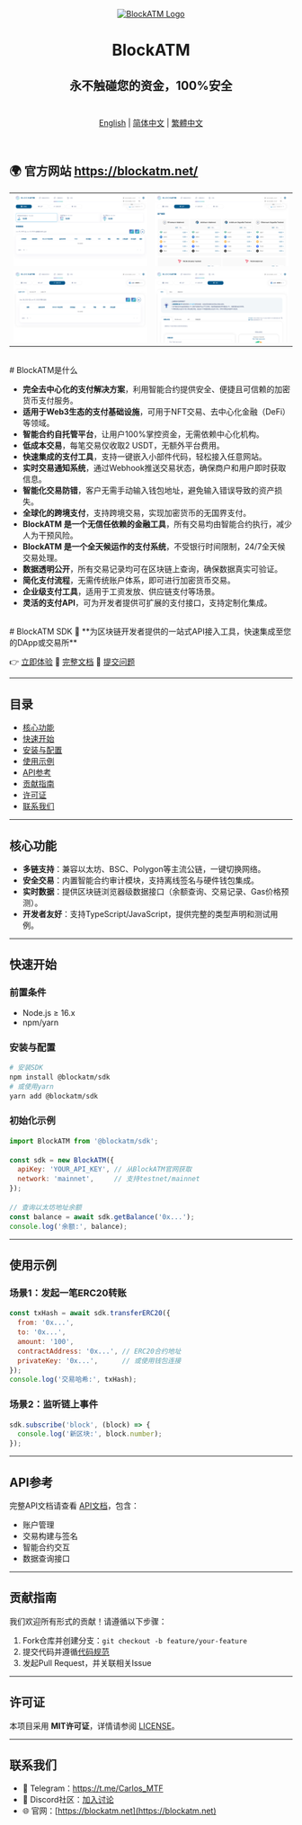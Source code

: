 <div align="center">

<a href="https://blockatm.net/"><img src="https://blockatm.net/assets/images/resources/logo-dark.png" width="477" height="101" alt="BlockATM Logo"></a>

# BlockATM
## 永不触碰您的资金，100%安全</br></br>

<p align="center">
  <a href="./README_en.md">English</a> |
  <a href="./README_cn.md">简体中文</a> |
  <a href="./README_ja.md">繁體中文</a>
</p>

</div>

</br>

## 🌍 官方网站 https://blockatm.net/

|                                    |                                    |
| ---------------------------------- | ---------------------------------- |
| ![Dashboard](https://github.com/BlockATMOnLine/blockatm-sdk/blob/master/blockATM%20snapshot/blockatm%20dashboard.png) | ![Asset](https://github.com/BlockATMOnLine/blockatm-sdk/blob/master/blockATM%20snapshot/blockatm%20assets.png) |
| ![Payment](https://github.com/BlockATMOnLine/blockatm-sdk/blob/master/blockATM%20snapshot/blockatm%20payment.png) | ![Settings](https://github.com/BlockATMOnLine/blockatm-sdk/blob/master/blockATM%20snapshot/blockatm%20settings.png) |

</br>
# BlockATM是什么

- **完全去中心化的支付解决方案**，利用智能合约提供安全、便捷且可信赖的加密货币支付服务。
- **适用于Web3生态的支付基础设施**，可用于NFT交易、去中心化金融（DeFi）等领域。  
- **智能合约自托管平台**，让用户100%掌控资金，无需依赖中心化机构。  
- **低成本交易**，每笔交易仅收取2 USDT，无额外平台费用。  
- **快速集成的支付工具**，支持一键嵌入小部件代码，轻松接入任意网站。  
- **实时交易通知系统**，通过Webhook推送交易状态，确保商户和用户即时获取信息。  
- **智能化交易防错**，客户无需手动输入钱包地址，避免输入错误导致的资产损失。  
- **全球化的跨境支付**，支持跨境交易，实现加密货币的无国界支付。  
- **BlockATM 是一个无信任依赖的金融工具**，所有交易均由智能合约执行，减少人为干预风险。  
- **BlockATM 是一个全天候运作的支付系统**，不受银行时间限制，24/7全天候交易处理。  
- **数据透明公开**，所有交易记录均可在区块链上查询，确保数据真实可验证。  
- **简化支付流程**，无需传统账户体系，即可进行加密货币交易。  
- **企业级支付工具**，适用于工资发放、供应链支付等场景。  
- **灵活的支付API**，可为开发者提供可扩展的支付接口，支持定制化集成。  

</br>
# BlockATM SDK 🚀
**为区块链开发者提供的一站式API接入工具，快速集成至您的DApp或交易所**  

👉 [立即体验](https://blockatm.net/) 
📖 [完整文档](https://blockatm.gitbook.io/blockatm) 
🐞 [提交问题](https://github.com/BlockATMOnLine/blockatm-sdk/issues)


---

## 目录
- [核心功能](#核心功能)
- [快速开始](#快速开始)
- [安装与配置](#安装与配置)
- [使用示例](#使用示例)
- [API参考](#api参考)
- [贡献指南](#贡献指南)
- [许可证](#许可证)
- [联系我们](#联系我们)

---

## 核心功能
- **多链支持**：兼容以太坊、BSC、Polygon等主流公链，一键切换网络。
- **安全交易**：内置智能合约审计模块，支持离线签名与硬件钱包集成。
- **实时数据**：提供区块链浏览器级数据接口（余额查询、交易记录、Gas价格预测）。
- **开发者友好**：支持TypeScript/JavaScript，提供完整的类型声明和测试用例。

---

## 快速开始
### 前置条件
- Node.js ≥ 16.x
- npm/yarn

### 安装与配置
```bash
# 安装SDK
npm install @blockatm/sdk
# 或使用yarn
yarn add @blockatm/sdk
```

### 初始化示例
```javascript
import BlockATM from '@blockatm/sdk';

const sdk = new BlockATM({
  apiKey: 'YOUR_API_KEY', // 从BlockATM官网获取
  network: 'mainnet',     // 支持testnet/mainnet
});

// 查询以太坊地址余额
const balance = await sdk.getBalance('0x...');
console.log('余额:', balance);
```

---

## 使用示例
### 场景1：发起一笔ERC20转账
```javascript
const txHash = await sdk.transferERC20({
  from: '0x...',
  to: '0x...',
  amount: '100',
  contractAddress: '0x...', // ERC20合约地址
  privateKey: '0x...',      // 或使用钱包连接
});
console.log('交易哈希:', txHash);
```

### 场景2：监听链上事件
```javascript
sdk.subscribe('block', (block) => {
  console.log('新区块:', block.number);
});
```

---

## API参考
完整API文档请查看 [API文档](https://github.com/BlockATMOnLine/blockatm-sdk/wiki/API-Reference)，包含：
- 账户管理
- 交易构建与签名
- 智能合约交互
- 数据查询接口

---

## 贡献指南
我们欢迎所有形式的贡献！请遵循以下步骤：
1. Fork仓库并创建分支：`git checkout -b feature/your-feature`
2. 提交代码并遵循[代码规范](https://github.com/BlockATMOnLine/blockatm-sdk/blob/master/CONTRIBUTING.md#代码规范)
3. 发起Pull Request，并关联相关Issue

---

## 许可证
本项目采用 **MIT许可证**，详情请参阅 [LICENSE](https://github.com/BlockATMOnLine/blockatm-sdk/blob/master/LICENSE)。

---

## 联系我们
- 📧 Telegram：https://t.me/Carlos_MTF
- 💬 Discord社区：[加入讨论](https://discord.gg/blockatm)
- 🌐 官网：[https://blockatm.net](https://blockatm.net)
